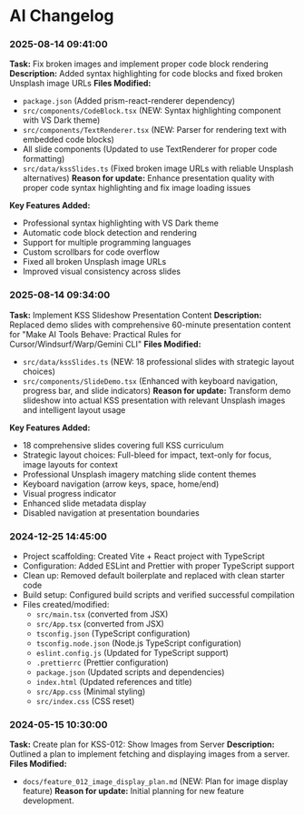 # AI Changelog

### 2025-08-14 09:41:00
**Task:** Fix broken images and implement proper code block rendering
**Description:** Added syntax highlighting for code blocks and fixed broken Unsplash image URLs
**Files Modified:**
- `package.json` (Added prism-react-renderer dependency)
- `src/components/CodeBlock.tsx` (NEW: Syntax highlighting component with VS Dark theme)
- `src/components/TextRenderer.tsx` (NEW: Parser for rendering text with embedded code blocks)
- All slide components (Updated to use TextRenderer for proper code formatting)
- `src/data/kssSlides.ts` (Fixed broken image URLs with reliable Unsplash alternatives)
**Reason for update:** Enhance presentation quality with proper code syntax highlighting and fix image loading issues

**Key Features Added:**
- Professional syntax highlighting with VS Dark theme
- Automatic code block detection and rendering
- Support for multiple programming languages
- Custom scrollbars for code overflow
- Fixed all broken Unsplash image URLs
- Improved visual consistency across slides

### 2025-08-14 09:34:00
**Task:** Implement KSS Slideshow Presentation Content
**Description:** Replaced demo slides with comprehensive 60-minute presentation content for "Make AI Tools Behave: Practical Rules for Cursor/Windsurf/Warp/Gemini CLI"
**Files Modified:**
- `src/data/kssSlides.ts` (NEW: 18 professional slides with strategic layout choices)
- `src/components/SlideDemo.tsx` (Enhanced with keyboard navigation, progress bar, and slide indicators)
**Reason for update:** Transform demo slideshow into actual KSS presentation with relevant Unsplash images and intelligent layout usage

**Key Features Added:**
- 18 comprehensive slides covering full KSS curriculum
- Strategic layout choices: Full-bleed for impact, text-only for focus, image layouts for context
- Professional Unsplash imagery matching slide content themes
- Keyboard navigation (arrow keys, space, home/end)
- Visual progress indicator
- Enhanced slide metadata display
- Disabled navigation at presentation boundaries

### 2024-12-25 14:45:00
- Project scaffolding: Created Vite + React project with TypeScript
- Configuration: Added ESLint and Prettier with proper TypeScript support
- Clean up: Removed default boilerplate and replaced with clean starter code
- Build setup: Configured build scripts and verified successful compilation
- Files created/modified:
  - `src/main.tsx` (converted from JSX)
  - `src/App.tsx` (converted from JSX)
  - `tsconfig.json` (TypeScript configuration)
  - `tsconfig.node.json` (Node.js TypeScript configuration)
  - `eslint.config.js` (Updated for TypeScript support)
  - `.prettierrc` (Prettier configuration)
  - `package.json` (Updated scripts and dependencies)
  - `index.html` (Updated references and title)
  - `src/App.css` (Minimal styling)
  - `src/index.css` (CSS reset)

### 2024-05-15 10:30:00
**Task:** Create plan for KSS-012: Show Images from Server
**Description:** Outlined a plan to implement fetching and displaying images from a server.
**Files Modified:**
- `docs/feature_012_image_display_plan.md` (NEW: Plan for image display feature)
**Reason for update:** Initial planning for new feature development.
